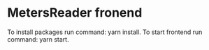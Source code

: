 # MetersReader fronend

To install packages run command: yarn install.
To start frontend run command: yarn start.